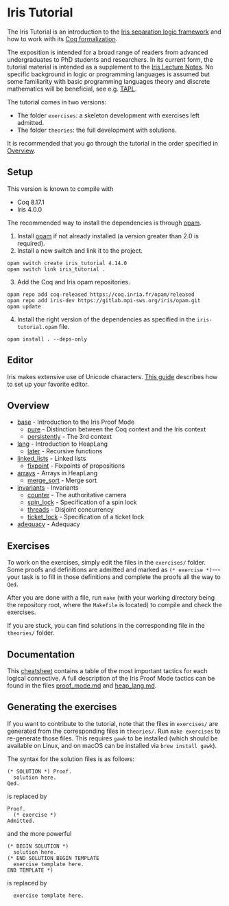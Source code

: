 # Iris Tutorial
The Iris Tutorial is an introduction to the [Iris separation logic framework](https://iris-project.org/) and how to work with its [Coq formalization](https://gitlab.mpi-sws.org/iris/iris/).

The exposition is intended for a broad range of readers from advanced undergraduates to PhD students and researchers. In its current form, the tutorial material is intended as a supplement to the [Iris Lecture Notes](https://iris-project.org/tutorial-material.html). No specific background in logic or programming languages is assumed but some familiarity with basic programming languages theory and discrete mathematics will be beneficial, see e.g. [TAPL](https://www.cis.upenn.edu/~bcpierce/tapl/).

The tutorial comes in two versions:

- The folder `exercises`: a skeleton development with exercises left admitted.
- The folder `theories`: the full development with solutions.

It is recommended that you go through the tutorial in the order specified in [Overview](README.md#overview).

## Setup
This version is known to compile with

- Coq 8.17.1
- Iris 4.0.0

The recommended way to install the dependencies is through [opam](https://opam.ocaml.org/doc/Install.html).

1. Install [opam](https://opam.ocaml.org/doc/Install.html) if not already installed (a version greater than 2.0 is required).
2. Install a new switch and link it to the project.
```
opam switch create iris_tutorial 4.14.0
opam switch link iris_tutorial .
```
3. Add the Coq and Iris opam repositories.
```
opam repo add coq-released https://coq.inria.fr/opam/released
opam repo add iris-dev https://gitlab.mpi-sws.org/iris/opam.git
opam update
```
4. Install the right version of the dependencies as specified in the `iris-tutorial.opam` file.
```
opam install . --deps-only
```

## Editor
Iris makes extensive use of Unicode characters. [This guide](https://gitlab.mpi-sws.org/iris/iris/-/blob/master/docs/editor.md) describes how to set up your favorite editor.

## Overview
- [base](/exercises/base.v) - Introduction to the Iris Proof Mode
  - [pure](/exercises/pure.v) - Distinction between the Coq context and the Iris context
  - [persistently](/exercises/persistently.v) - The 3rd context
- [lang](/exercises/lang.v) - Introduction to HeapLang
  - [later](/exercises/later.v) - Recursive functions
- [linked_lists](/exercises/linked_lists.v) - Linked lists
  - [fixpoint](/exercises/fixpoint.v) - Fixpoints of propositions
- [arrays](/exercises/arrays.v) - Arrays in HeapLang
  - [merge_sort](/exercises/merge_sort.v) - Merge sort
- [invariants](/exercises/invariants.v) - Invariants
  - [counter](/exercises/counter.v) - The authoritative camera
  - [spin_lock](/exercises/spin_lock.v) - Specification of a spin lock
  - [threads](/exercises/threads.v) - Disjoint concurrency 
  - [ticket_lock](/exercises/ticket_lock.v) - Specification of a ticket lock
- [adequacy](/exercises/adequacy.v) - Adequacy

## Exercises
To work on the exercises, simply edit the files in the `exercises/` folder. Some proofs and definitions are admitted and marked as `(* exercise *)`---your task is to fill in those definitions and complete the proofs all the way to `Qed`. 

After you are done with a file, run `make` (with your working directory being the repository root, where the `Makefile` is located) to compile and check the exercises.

If you are stuck, you can find solutions in the corresponding file in the `theories/` folder.

## Documentation
This [cheatsheet](/cheatsheet.md) contains a table of the most important tactics for each logical connective. A full description of the Iris Proof Mode tactics can be found in the files [proof_mode.md](https://gitlab.mpi-sws.org/iris/iris/-/blob/master/docs/proof_mode.md) and [heap_lang.md](https://gitlab.mpi-sws.org/iris/iris/-/blob/master/docs/heap_lang.md).

## Generating the exercises
If you want to contribute to the tutorial, note that the files in `exercises/` are generated from the corresponding files in `theories/`. Run `make exercises` to re-generate those files. This requires `gawk` to be installed (which should be available on Linux, and on macOS can be installed via `brew install gawk`).

The syntax for the solution files is as follows:

    (* SOLUTION *) Proof.
      solution here.
    Qed.

is replaced by

    Proof.
      (* exercise *)
    Admitted.

and the more powerful

    (* BEGIN SOLUTION *)
      solution here.
    (* END SOLUTION BEGIN TEMPLATE
      exercise template here.
    END TEMPLATE *)

is replaced by

      exercise template here.

